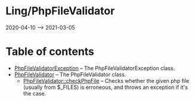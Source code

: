 Ling/PhpFileValidator
================
2020-04-10 --> 2021-03-05




Table of contents
===========

- [PhpFileValidatorException](https://github.com/lingtalfi/PhpFileValidator/blob/master/doc/api/Ling/PhpFileValidator/Exception/PhpFileValidatorException.md) &ndash; The PhpFileValidatorException class.
- [PhpFileValidator](https://github.com/lingtalfi/PhpFileValidator/blob/master/doc/api/Ling/PhpFileValidator/PhpFileValidator.md) &ndash; The PhpFileValidator class.
    - [PhpFileValidator::checkPhpFile](https://github.com/lingtalfi/PhpFileValidator/blob/master/doc/api/Ling/PhpFileValidator/PhpFileValidator/checkPhpFile.md) &ndash; Checks whether the given php file (usually from $_FILES) is erroneous, and throws an exception if it's the case.




